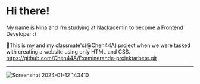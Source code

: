 # Hi there!
My name is Nina and I'm studying at Nackademin to become a Frontend Developer :)


🌈This is my and my classmate's(@Chen44A) project when we were tasked with creating a website using only HTML and CSS.
https://github.com/Chen44A/Examinerande-projektarbete.git
_________________________________________________________________________________________________________________________

![Screenshot 2024-01-12 143410](https://github.com/NinaNorby/NinaNorby/assets/143781101/6e2835bd-bec2-4827-9c7e-c0335449b793)




